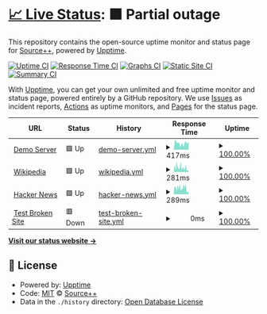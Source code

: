 # [📈 Live Status](https://demo.upptime.js.org): <!--live status--> **🟧 Partial outage**

This repository contains the open-source uptime monitor and status page for [Source++](https://sourceplus.plus), powered by [Upptime](https://github.com/upptime/upptime).

[![Uptime CI](https://github.com/sourceplusplus/status/workflows/Uptime%20CI/badge.svg)](https://github.com/sourceplusplus/status/actions?query=workflow%3A%22Uptime+CI%22)
[![Response Time CI](https://github.com/sourceplusplus/status/workflows/Response%20Time%20CI/badge.svg)](https://github.com/sourceplusplus/status/actions?query=workflow%3A%22Response+Time+CI%22)
[![Graphs CI](https://github.com/sourceplusplus/status/workflows/Graphs%20CI/badge.svg)](https://github.com/sourceplusplus/status/actions?query=workflow%3A%22Graphs+CI%22)
[![Static Site CI](https://github.com/sourceplusplus/status/workflows/Static%20Site%20CI/badge.svg)](https://github.com/sourceplusplus/status/actions?query=workflow%3A%22Static+Site+CI%22)
[![Summary CI](https://github.com/sourceplusplus/status/workflows/Summary%20CI/badge.svg)](https://github.com/sourceplusplus/status/actions?query=workflow%3A%22Summary+CI%22)

With [Upptime](https://upptime.js.org), you can get your own unlimited and free uptime monitor and status page, powered entirely by a GitHub repository. We use [Issues](https://github.com/sourceplusplus/upptime/issues) as incident reports, [Actions](https://github.com/sourceplusplus/status/actions) as uptime monitors, and [Pages](https://demo.upptime.js.org) for the status page.

<!--start: status pages-->
<!-- This summary is generated by Upptime (https://github.com/upptime/upptime) -->
<!-- Do not edit this manually, your changes will be overwritten -->
<!-- prettier-ignore -->
| URL | Status | History | Response Time | Uptime |
| --- | ------ | ------- | ------------- | ------ |
| <img alt="" src="https://icons.duckduckgo.com/ip3/demo.sourceplus.plus.ico" height="13"> [Demo Server](https://demo.sourceplus.plus) | 🟩 Up | [demo-server.yml](https://github.com/sourceplusplus/status/commits/HEAD/history/demo-server.yml) | <details><summary><img alt="Response time graph" src="./graphs/demo-server/response-time-week.png" height="20"> 417ms</summary><br><a href="https://status.sourceplus.plus/history/demo-server"><img alt="Response time 417" src="https://img.shields.io/endpoint?url=https%3A%2F%2Fraw.githubusercontent.com%2Fsourceplusplus%2Fstatus%2FHEAD%2Fapi%2Fdemo-server%2Fresponse-time.json"></a><br><a href="https://status.sourceplus.plus/history/demo-server"><img alt="24-hour response time 417" src="https://img.shields.io/endpoint?url=https%3A%2F%2Fraw.githubusercontent.com%2Fsourceplusplus%2Fstatus%2FHEAD%2Fapi%2Fdemo-server%2Fresponse-time-day.json"></a><br><a href="https://status.sourceplus.plus/history/demo-server"><img alt="7-day response time 417" src="https://img.shields.io/endpoint?url=https%3A%2F%2Fraw.githubusercontent.com%2Fsourceplusplus%2Fstatus%2FHEAD%2Fapi%2Fdemo-server%2Fresponse-time-week.json"></a><br><a href="https://status.sourceplus.plus/history/demo-server"><img alt="30-day response time 417" src="https://img.shields.io/endpoint?url=https%3A%2F%2Fraw.githubusercontent.com%2Fsourceplusplus%2Fstatus%2FHEAD%2Fapi%2Fdemo-server%2Fresponse-time-month.json"></a><br><a href="https://status.sourceplus.plus/history/demo-server"><img alt="1-year response time 417" src="https://img.shields.io/endpoint?url=https%3A%2F%2Fraw.githubusercontent.com%2Fsourceplusplus%2Fstatus%2FHEAD%2Fapi%2Fdemo-server%2Fresponse-time-year.json"></a></details> | <details><summary><a href="https://status.sourceplus.plus/history/demo-server">100.00%</a></summary><a href="https://status.sourceplus.plus/history/demo-server"><img alt="All-time uptime 100.00%" src="https://img.shields.io/endpoint?url=https%3A%2F%2Fraw.githubusercontent.com%2Fsourceplusplus%2Fstatus%2FHEAD%2Fapi%2Fdemo-server%2Fuptime.json"></a><br><a href="https://status.sourceplus.plus/history/demo-server"><img alt="24-hour uptime 100.00%" src="https://img.shields.io/endpoint?url=https%3A%2F%2Fraw.githubusercontent.com%2Fsourceplusplus%2Fstatus%2FHEAD%2Fapi%2Fdemo-server%2Fuptime-day.json"></a><br><a href="https://status.sourceplus.plus/history/demo-server"><img alt="7-day uptime 100.00%" src="https://img.shields.io/endpoint?url=https%3A%2F%2Fraw.githubusercontent.com%2Fsourceplusplus%2Fstatus%2FHEAD%2Fapi%2Fdemo-server%2Fuptime-week.json"></a><br><a href="https://status.sourceplus.plus/history/demo-server"><img alt="30-day uptime 100.00%" src="https://img.shields.io/endpoint?url=https%3A%2F%2Fraw.githubusercontent.com%2Fsourceplusplus%2Fstatus%2FHEAD%2Fapi%2Fdemo-server%2Fuptime-month.json"></a><br><a href="https://status.sourceplus.plus/history/demo-server"><img alt="1-year uptime 100.00%" src="https://img.shields.io/endpoint?url=https%3A%2F%2Fraw.githubusercontent.com%2Fsourceplusplus%2Fstatus%2FHEAD%2Fapi%2Fdemo-server%2Fuptime-year.json"></a></details>
| <img alt="" src="https://icons.duckduckgo.com/ip3/en.wikipedia.org.ico" height="13"> [Wikipedia](https://en.wikipedia.org) | 🟩 Up | [wikipedia.yml](https://github.com/sourceplusplus/status/commits/HEAD/history/wikipedia.yml) | <details><summary><img alt="Response time graph" src="./graphs/wikipedia/response-time-week.png" height="20"> 281ms</summary><br><a href="https://status.sourceplus.plus/history/wikipedia"><img alt="Response time 281" src="https://img.shields.io/endpoint?url=https%3A%2F%2Fraw.githubusercontent.com%2Fsourceplusplus%2Fstatus%2FHEAD%2Fapi%2Fwikipedia%2Fresponse-time.json"></a><br><a href="https://status.sourceplus.plus/history/wikipedia"><img alt="24-hour response time 281" src="https://img.shields.io/endpoint?url=https%3A%2F%2Fraw.githubusercontent.com%2Fsourceplusplus%2Fstatus%2FHEAD%2Fapi%2Fwikipedia%2Fresponse-time-day.json"></a><br><a href="https://status.sourceplus.plus/history/wikipedia"><img alt="7-day response time 281" src="https://img.shields.io/endpoint?url=https%3A%2F%2Fraw.githubusercontent.com%2Fsourceplusplus%2Fstatus%2FHEAD%2Fapi%2Fwikipedia%2Fresponse-time-week.json"></a><br><a href="https://status.sourceplus.plus/history/wikipedia"><img alt="30-day response time 281" src="https://img.shields.io/endpoint?url=https%3A%2F%2Fraw.githubusercontent.com%2Fsourceplusplus%2Fstatus%2FHEAD%2Fapi%2Fwikipedia%2Fresponse-time-month.json"></a><br><a href="https://status.sourceplus.plus/history/wikipedia"><img alt="1-year response time 281" src="https://img.shields.io/endpoint?url=https%3A%2F%2Fraw.githubusercontent.com%2Fsourceplusplus%2Fstatus%2FHEAD%2Fapi%2Fwikipedia%2Fresponse-time-year.json"></a></details> | <details><summary><a href="https://status.sourceplus.plus/history/wikipedia">100.00%</a></summary><a href="https://status.sourceplus.plus/history/wikipedia"><img alt="All-time uptime 100.00%" src="https://img.shields.io/endpoint?url=https%3A%2F%2Fraw.githubusercontent.com%2Fsourceplusplus%2Fstatus%2FHEAD%2Fapi%2Fwikipedia%2Fuptime.json"></a><br><a href="https://status.sourceplus.plus/history/wikipedia"><img alt="24-hour uptime 100.00%" src="https://img.shields.io/endpoint?url=https%3A%2F%2Fraw.githubusercontent.com%2Fsourceplusplus%2Fstatus%2FHEAD%2Fapi%2Fwikipedia%2Fuptime-day.json"></a><br><a href="https://status.sourceplus.plus/history/wikipedia"><img alt="7-day uptime 100.00%" src="https://img.shields.io/endpoint?url=https%3A%2F%2Fraw.githubusercontent.com%2Fsourceplusplus%2Fstatus%2FHEAD%2Fapi%2Fwikipedia%2Fuptime-week.json"></a><br><a href="https://status.sourceplus.plus/history/wikipedia"><img alt="30-day uptime 100.00%" src="https://img.shields.io/endpoint?url=https%3A%2F%2Fraw.githubusercontent.com%2Fsourceplusplus%2Fstatus%2FHEAD%2Fapi%2Fwikipedia%2Fuptime-month.json"></a><br><a href="https://status.sourceplus.plus/history/wikipedia"><img alt="1-year uptime 100.00%" src="https://img.shields.io/endpoint?url=https%3A%2F%2Fraw.githubusercontent.com%2Fsourceplusplus%2Fstatus%2FHEAD%2Fapi%2Fwikipedia%2Fuptime-year.json"></a></details>
| <img alt="" src="https://icons.duckduckgo.com/ip3/news.ycombinator.com.ico" height="13"> [Hacker News](https://news.ycombinator.com) | 🟩 Up | [hacker-news.yml](https://github.com/sourceplusplus/status/commits/HEAD/history/hacker-news.yml) | <details><summary><img alt="Response time graph" src="./graphs/hacker-news/response-time-week.png" height="20"> 289ms</summary><br><a href="https://status.sourceplus.plus/history/hacker-news"><img alt="Response time 289" src="https://img.shields.io/endpoint?url=https%3A%2F%2Fraw.githubusercontent.com%2Fsourceplusplus%2Fstatus%2FHEAD%2Fapi%2Fhacker-news%2Fresponse-time.json"></a><br><a href="https://status.sourceplus.plus/history/hacker-news"><img alt="24-hour response time 289" src="https://img.shields.io/endpoint?url=https%3A%2F%2Fraw.githubusercontent.com%2Fsourceplusplus%2Fstatus%2FHEAD%2Fapi%2Fhacker-news%2Fresponse-time-day.json"></a><br><a href="https://status.sourceplus.plus/history/hacker-news"><img alt="7-day response time 289" src="https://img.shields.io/endpoint?url=https%3A%2F%2Fraw.githubusercontent.com%2Fsourceplusplus%2Fstatus%2FHEAD%2Fapi%2Fhacker-news%2Fresponse-time-week.json"></a><br><a href="https://status.sourceplus.plus/history/hacker-news"><img alt="30-day response time 289" src="https://img.shields.io/endpoint?url=https%3A%2F%2Fraw.githubusercontent.com%2Fsourceplusplus%2Fstatus%2FHEAD%2Fapi%2Fhacker-news%2Fresponse-time-month.json"></a><br><a href="https://status.sourceplus.plus/history/hacker-news"><img alt="1-year response time 289" src="https://img.shields.io/endpoint?url=https%3A%2F%2Fraw.githubusercontent.com%2Fsourceplusplus%2Fstatus%2FHEAD%2Fapi%2Fhacker-news%2Fresponse-time-year.json"></a></details> | <details><summary><a href="https://status.sourceplus.plus/history/hacker-news">100.00%</a></summary><a href="https://status.sourceplus.plus/history/hacker-news"><img alt="All-time uptime 100.00%" src="https://img.shields.io/endpoint?url=https%3A%2F%2Fraw.githubusercontent.com%2Fsourceplusplus%2Fstatus%2FHEAD%2Fapi%2Fhacker-news%2Fuptime.json"></a><br><a href="https://status.sourceplus.plus/history/hacker-news"><img alt="24-hour uptime 100.00%" src="https://img.shields.io/endpoint?url=https%3A%2F%2Fraw.githubusercontent.com%2Fsourceplusplus%2Fstatus%2FHEAD%2Fapi%2Fhacker-news%2Fuptime-day.json"></a><br><a href="https://status.sourceplus.plus/history/hacker-news"><img alt="7-day uptime 100.00%" src="https://img.shields.io/endpoint?url=https%3A%2F%2Fraw.githubusercontent.com%2Fsourceplusplus%2Fstatus%2FHEAD%2Fapi%2Fhacker-news%2Fuptime-week.json"></a><br><a href="https://status.sourceplus.plus/history/hacker-news"><img alt="30-day uptime 100.00%" src="https://img.shields.io/endpoint?url=https%3A%2F%2Fraw.githubusercontent.com%2Fsourceplusplus%2Fstatus%2FHEAD%2Fapi%2Fhacker-news%2Fuptime-month.json"></a><br><a href="https://status.sourceplus.plus/history/hacker-news"><img alt="1-year uptime 100.00%" src="https://img.shields.io/endpoint?url=https%3A%2F%2Fraw.githubusercontent.com%2Fsourceplusplus%2Fstatus%2FHEAD%2Fapi%2Fhacker-news%2Fuptime-year.json"></a></details>
| <img alt="" src="https://icons.duckduckgo.com/ip3/thissitedoesnotexist.koj.co.ico" height="13"> [Test Broken Site](https://thissitedoesnotexist.koj.co) | 🟥 Down | [test-broken-site.yml](https://github.com/sourceplusplus/status/commits/HEAD/history/test-broken-site.yml) | <details><summary><img alt="Response time graph" src="./graphs/test-broken-site/response-time-week.png" height="20"> 0ms</summary><br><a href="https://status.sourceplus.plus/history/test-broken-site"><img alt="Response time 0" src="https://img.shields.io/endpoint?url=https%3A%2F%2Fraw.githubusercontent.com%2Fsourceplusplus%2Fstatus%2FHEAD%2Fapi%2Ftest-broken-site%2Fresponse-time.json"></a><br><a href="https://status.sourceplus.plus/history/test-broken-site"><img alt="24-hour response time 0" src="https://img.shields.io/endpoint?url=https%3A%2F%2Fraw.githubusercontent.com%2Fsourceplusplus%2Fstatus%2FHEAD%2Fapi%2Ftest-broken-site%2Fresponse-time-day.json"></a><br><a href="https://status.sourceplus.plus/history/test-broken-site"><img alt="7-day response time 0" src="https://img.shields.io/endpoint?url=https%3A%2F%2Fraw.githubusercontent.com%2Fsourceplusplus%2Fstatus%2FHEAD%2Fapi%2Ftest-broken-site%2Fresponse-time-week.json"></a><br><a href="https://status.sourceplus.plus/history/test-broken-site"><img alt="30-day response time 0" src="https://img.shields.io/endpoint?url=https%3A%2F%2Fraw.githubusercontent.com%2Fsourceplusplus%2Fstatus%2FHEAD%2Fapi%2Ftest-broken-site%2Fresponse-time-month.json"></a><br><a href="https://status.sourceplus.plus/history/test-broken-site"><img alt="1-year response time 0" src="https://img.shields.io/endpoint?url=https%3A%2F%2Fraw.githubusercontent.com%2Fsourceplusplus%2Fstatus%2FHEAD%2Fapi%2Ftest-broken-site%2Fresponse-time-year.json"></a></details> | <details><summary><a href="https://status.sourceplus.plus/history/test-broken-site">100.00%</a></summary><a href="https://status.sourceplus.plus/history/test-broken-site"><img alt="All-time uptime 100.00%" src="https://img.shields.io/endpoint?url=https%3A%2F%2Fraw.githubusercontent.com%2Fsourceplusplus%2Fstatus%2FHEAD%2Fapi%2Ftest-broken-site%2Fuptime.json"></a><br><a href="https://status.sourceplus.plus/history/test-broken-site"><img alt="24-hour uptime 100.00%" src="https://img.shields.io/endpoint?url=https%3A%2F%2Fraw.githubusercontent.com%2Fsourceplusplus%2Fstatus%2FHEAD%2Fapi%2Ftest-broken-site%2Fuptime-day.json"></a><br><a href="https://status.sourceplus.plus/history/test-broken-site"><img alt="7-day uptime 100.00%" src="https://img.shields.io/endpoint?url=https%3A%2F%2Fraw.githubusercontent.com%2Fsourceplusplus%2Fstatus%2FHEAD%2Fapi%2Ftest-broken-site%2Fuptime-week.json"></a><br><a href="https://status.sourceplus.plus/history/test-broken-site"><img alt="30-day uptime 100.00%" src="https://img.shields.io/endpoint?url=https%3A%2F%2Fraw.githubusercontent.com%2Fsourceplusplus%2Fstatus%2FHEAD%2Fapi%2Ftest-broken-site%2Fuptime-month.json"></a><br><a href="https://status.sourceplus.plus/history/test-broken-site"><img alt="1-year uptime 100.00%" src="https://img.shields.io/endpoint?url=https%3A%2F%2Fraw.githubusercontent.com%2Fsourceplusplus%2Fstatus%2FHEAD%2Fapi%2Ftest-broken-site%2Fuptime-year.json"></a></details>

<!--end: status pages-->

[**Visit our status website →**](https://demo.upptime.js.org)

## 📄 License

- Powered by: [Upptime](https://github.com/upptime/upptime)
- Code: [MIT](./LICENSE) © [Source++](https://sourceplus.plus)
- Data in the `./history` directory: [Open Database License](https://opendatacommons.org/licenses/odbl/1-0/)
